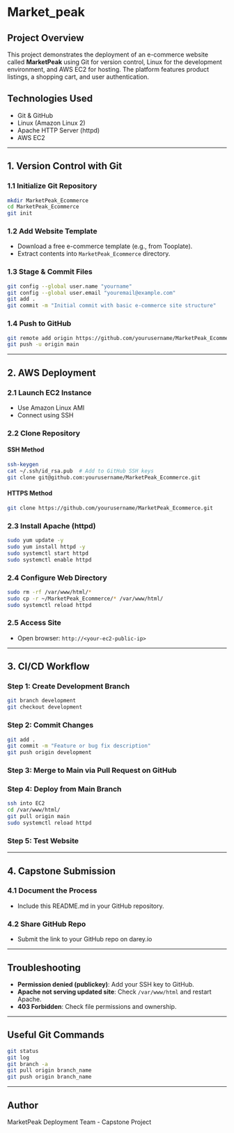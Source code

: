# Market_peak

## Project Overview
This project demonstrates the deployment of an e-commerce website called **MarketPeak** using Git for version control, Linux for the development environment, and AWS EC2 for hosting. The platform features product listings, a shopping cart, and user authentication.

## Technologies Used
- Git & GitHub
- Linux (Amazon Linux 2)
- Apache HTTP Server (httpd)
- AWS EC2

---

## 1. Version Control with Git

### 1.1 Initialize Git Repository
```bash
mkdir MarketPeak_Ecommerce
cd MarketPeak_Ecommerce
git init
```

### 1.2 Add Website Template
- Download a free e-commerce template (e.g., from Tooplate).
- Extract contents into `MarketPeak_Ecommerce` directory.

### 1.3 Stage & Commit Files
```bash
git config --global user.name "yourname"
git config --global user.email "youremail@example.com"
git add .
git commit -m "Initial commit with basic e-commerce site structure"
```

### 1.4 Push to GitHub
```bash
git remote add origin https://github.com/yourusername/MarketPeak_Ecommerce.git
git push -u origin main
```

---

## 2. AWS Deployment

### 2.1 Launch EC2 Instance
- Use Amazon Linux AMI
- Connect using SSH

### 2.2 Clone Repository
#### SSH Method
```bash
ssh-keygen
cat ~/.ssh/id_rsa.pub  # Add to GitHub SSH keys
git clone git@github.com:yourusername/MarketPeak_Ecommerce.git
```

#### HTTPS Method
```bash
git clone https://github.com/yourusername/MarketPeak_Ecommerce.git
```

### 2.3 Install Apache (httpd)
```bash
sudo yum update -y
sudo yum install httpd -y
sudo systemctl start httpd
sudo systemctl enable httpd
```

### 2.4 Configure Web Directory
```bash
sudo rm -rf /var/www/html/*
sudo cp -r ~/MarketPeak_Ecommerce/* /var/www/html/
sudo systemctl reload httpd
```

### 2.5 Access Site
- Open browser: `http://<your-ec2-public-ip>`

---

## 3. CI/CD Workflow

### Step 1: Create Development Branch
```bash
git branch development
git checkout development
```

### Step 2: Commit Changes
```bash
git add .
git commit -m "Feature or bug fix description"
git push origin development
```

### Step 3: Merge to Main via Pull Request on GitHub

### Step 4: Deploy from Main Branch
```bash
ssh into EC2
cd /var/www/html/
git pull origin main
sudo systemctl reload httpd
```

### Step 5: Test Website

---

## 4. Capstone Submission

### 4.1 Document the Process
- Include this README.md in your GitHub repository.

### 4.2 Share GitHub Repo
- Submit the link to your GitHub repo on darey.io

---

## Troubleshooting

- **Permission denied (publickey)**: Add your SSH key to GitHub.
- **Apache not serving updated site**: Check `/var/www/html` and restart Apache.
- **403 Forbidden**: Check file permissions and ownership.

---

## Useful Git Commands
```bash
git status
git log
git branch -a
git pull origin branch_name
git push origin branch_name
```

---

## Author
MarketPeak Deployment Team - Capstone Project
